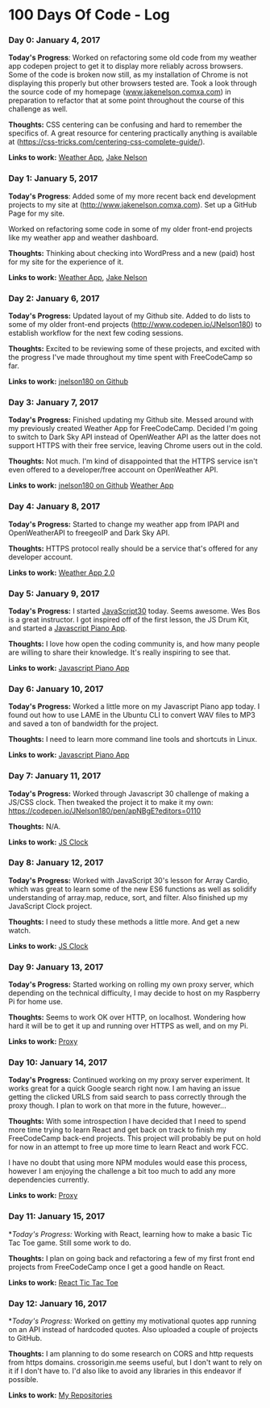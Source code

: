 # 100 Days Of Code - Log

### Day 0: January 4, 2017

**Today's Progress**: Worked on refactoring some old code from my weather app codepen project to get it to display more reliably across browsers. Some of the code is broken now still, as my installation of Chrome is not displaying this properly but other browsers tested are. Took a look through the source code of my homepage (www.jakenelson.comxa.com) in preparation to refactor that at some point throughout the course of this challenge as well. 

**Thoughts:** CSS centering can be confusing and hard to remember the specifics of. A great resource for centering practically anything is available at (https://css-tricks.com/centering-css-complete-guide/).

**Links to work:** [Weather App](http://codepen.io/JNelson180/pen/vGbvjp), 
[Jake Nelson](http://www.jakenelson.comxa.com)


### Day 1: January 5, 2017

**Today's Progress**: Added some of my more recent back end development projects to my site at (http://www.jakenelson.comxa.com). Set up a GitHub Page for my site.

Worked on refactoring some code in some of my older front-end projects like my weather app and weather dashboard.

**Thoughts:** Thinking about checking into WordPress and a new (paid) host for my site for the experience of it.

**Links to work:** [Weather App](http://codepen.io/JNelson180/pen/vGbvjp), 
[Jake Nelson](http://www.jakenelson.comxa.com)


### Day 2: January 6, 2017

**Today's Progress:** Updated layout of my Github site. Added to do lists to some of my older front-end projects (http://www.codepen.io/JNelson180) to establish workflow for the next few coding sessions.

**Thoughts:** Excited to be reviewing some of these projects, and excited with the progress I've made throughout my time spent with FreeCodeCamp so far.

**Links to work:** [jnelson180 on Github](http://jnelson180.github.io)


### Day 3: January 7, 2017

**Today's Progress:** Finished updating my Github site. Messed around with my previously created Weather App for FreeCodeCamp. Decided I'm going to switch to Dark Sky API instead of OpenWeather API as the latter does not support HTTPS with their free service, leaving Chrome users out in the cold.

**Thoughts:** Not much. I'm kind of disappointed that the HTTPS service isn't even offered to a developer/free account on OpenWeather API.

**Links to work:** [jnelson180 on Github](http://jnelson180.github.io) [Weather App](https://codepen.io/JNelson180/pen/vGbvjp?editors=0010)


### Day 4: January 8, 2017

**Today's Progress:** Started to change my weather app from IPAPI and OpenWeatherAPI to freegeoIP and Dark Sky API.

**Thoughts:** HTTPS protocol really should be a service that's offered for any developer account.

**Links to work:** [Weather App 2.0](https://codepen.io/JNelson180/pen/ggaOgL?editors=0010)


### Day 5: January 9, 2017

**Today's Progress:** I started [JavaScript30](www.javascript30.com) today. Seems awesome. Wes Bos is a great instructor. I got inspired off of the first lesson, the JS Drum Kit, and started a [Javascript Piano App](http://codepen.io/JNelson180/pen/BpobRp?editors=1100).

**Thoughts:** I love how open the coding community is, and how many people are willing to share their knowledge. It's really inspiring to see that.

**Links to work:** [Javascript Piano App](http://codepen.io/JNelson180/pen/BpobRp?editors=1100)


### Day 6: January 10, 2017

**Today's Progress:** Worked a little more on my Javascript Piano app today. I found out how to use LAME in the Ubuntu CLI to convert WAV files to MP3 and saved a ton of bandwidth for the project.

**Thoughts:** I need to learn more command line tools and shortcuts in Linux. 

**Links to work:** [Javascript Piano App](http://codepen.io/JNelson180/pen/BpobRp?editors=1100)


### Day 7: January 11, 2017

**Today's Progress:** Worked through Javascript 30 challenge of making a JS/CSS clock. Then tweaked the project it to make it my own: https://codepen.io/JNelson180/pen/apNBgE?editors=0110

**Thoughts:** N/A.

**Links to work:** [JS Clock](https://codepen.io/JNelson180/pen/apNBgE?editors=0110)


### Day 8: January 12, 2017

**Today's Progress:** Worked with JavaScript 30's lesson for Array Cardio, which was great to learn some of the new ES6 functions as well as solidify understanding of array.map, reduce, sort, and filter. Also finished up my JavaScript Clock project.

**Thoughts:** I need to study these methods a little more. And get a new watch.

**Links to work:** [JS Clock](https://codepen.io/JNelson180/pen/apNBgE?editors=0110)


### Day 9: January 13, 2017

**Today's Progress:** Started working on rolling my own proxy server, which depending on the technical difficulty, I may decide to host on my Raspberry Pi for home use.

**Thoughts:** Seems to work OK over HTTP, on localhost. Wondering how hard it will be to get it up and running over HTTPS as well, and on my Pi.

**Links to work:** [Proxy](https://github.com/jnelson180/proxy)


### Day 10: January 14, 2017

**Today's Progress:** Continued working on my proxy server experiment. It works great for a quick Google search right now. I am having an issue getting the clicked URLS from said search to pass correctly through the proxy though. I plan to work on that more in the future, however...

**Thoughts:** With some introspection I have decided that I need to spend more time trying to learn React and get back on track to finish my FreeCodeCamp back-end projects. This project will probably be put on hold for now in an attempt to free up more time to learn React and work FCC.

I have no doubt that using more NPM modules would ease this process, however I am enjoying the challenge a bit too much to add any more dependencies currently.

**Links to work:** [Proxy](https://github.com/jnelson180/proxy)


### Day 11: January 15, 2017

**Today's Progress:* Working with React, learning how to make a basic Tic Tac Toe game. Still some work to do. 

**Thoughts:** I plan on going back and refactoring a few of my first front end projects from FreeCodeCamp once I get a good handle on React.

**Links to work:** [React Tic Tac Toe](https://codepen.io/JNelson180/pen/MJjwQN?editors=0011)


### Day 12: January 16, 2017

**Today's Progress:* Worked on gettiny my motivational quotes app running on an API instead of hardcoded quotes. Also uploaded a couple of projects to GitHub.

**Thoughts:** I am planning to do some research on CORS and http requests from https domains. crossorigin.me seems useful, but I don't want to rely on it if I don't have to. I'd also like to avoid any libraries in this endeavor if possible.

**Links to work:** [My Repositories](https://github.com/jnelson180?tab=repositories)

<!--
https://metafile-js.herokuapp.com/
https://github.com/jnelson180/metafile/

https://imglook.herokuapp.com/api/imagesearch/
https://github.com/jnelson180/imglook

https://smurl-app.herokuapp.com/
https://github.com/jnelson180/smurl-fcc

https://fast-reaches-86182.herokuapp.com/
https://github.com/jnelson180/timestamp-api...

add link to FCC profile to my site
https://www.freecodecamp.com/jnelson180\

4a4a4a

change resume site to github profile
-->